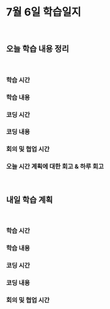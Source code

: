 # 7월 6일 학습일지

<br/>

## 오늘 학습 내용 정리

<br/>

### 학습 시간

### 학습 내용

### 코딩 시간

### 코딩 내용

### 회의 및 협업 시간

### 오늘 시간 계획에 대한 회고 & 하루 회고

<br/>

## 내일 학습 계획

<br/>

### 학습 시간

### 학습 내용

### 코딩 시간

### 코딩 내용

### 회의 및 협업 시간
